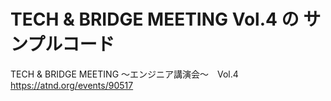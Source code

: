 # TECH & BRIDGE MEETING Vol.4 の サンプルコード

TECH & BRIDGE MEETING 〜エンジニア講演会〜　Vol.4
https://atnd.org/events/90517
